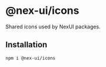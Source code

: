 # @nex-ui/icons

Shared icons used by NexUI packages.

## Installation

```bash
npm i @nex-ui/icons
```
